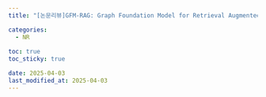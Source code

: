 ```yaml
---
title: "[논문리뷰]GFM-RAG: Graph Foundation Model for Retrieval Augmented Generation"

categories: 
  - NR
  
toc: true
toc_sticky: true

date: 2025-04-03
last_modified_at: 2025-04-03
---
```



